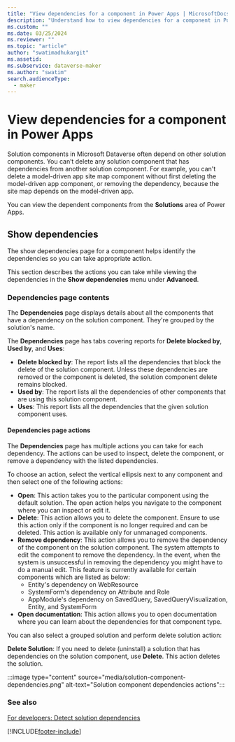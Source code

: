 ```yaml
---
title: "View dependencies for a component in Power Apps | MicrosoftDocs"
description: "Understand how to view dependencies for a component in Power Apps and take action."
ms.custom: ""
ms.date: 03/25/2024
ms.reviewer: ""
ms.topic: "article"
author: "swatimadhukargit"
ms.assetid: 
ms.subservice: dataverse-maker
ms.author: "swatim"
search.audienceType: 
  - maker
---
```

# View dependencies for a component in Power Apps

Solution components in Microsoft Dataverse often depend on other solution components. You can’t delete any solution component that has dependencies from another solution component. For example, you can't delete a model-driven app site map component without first deleting the model-driven app component, or removing the dependency, because the site map depends on the model-driven app.

You can view the dependent components from the **Solutions** area of Power Apps.

## Show dependencies

The show dependencies page for a component helps identify the dependencies so you can take appropriate action.

This section describes the actions you can take while viewing the dependencies in the **Show dependencies** menu under **Advanced**.

### Dependencies page contents

The **Dependencies** page displays details about all the components that have a dependency on the solution component. They're grouped by the solution's name.

The **Dependencies** page has tabs covering reports for **Delete blocked by**, **Used by**, and **Uses**:

- **Delete blocked by**: The report lists all the dependencies that block the delete of the solution component. Unless these dependencies are removed or the component is deleted, the solution component delete remains blocked.
- **Used by**: The report lists all the dependencies of other components that are using this solution component.
- **Uses**: This report lists all the dependencies that the given solution component uses.

#### Dependencies page actions

The **Dependencies** page has multiple actions you can take for each dependency. The actions can be used to inspect, delete the component, or remove a dependency with the listed dependencies.

To choose an action, select the vertical ellipsis next to any component and then select one of the following actions:

- **Open**: This action takes you to the particular component using the default solution. The open action helps you navigate to the component where you can inspect or edit it.
- **Delete**: This action allows you to delete the component. Ensure to use this action only if the component is no longer required and can be deleted. This action is available only for unmanaged components.
- **Remove dependency**: This action allows you to remove the dependency of the component on the solution component. The system attempts to edit the component to remove the dependency. In the event, when the system is unsuccessful in removing the dependency you might have to do a manual edit. This feature is currently available for certain components which are listed as below:
  - Entity's dependency on WebResource
  - SystemForm's dependency on Attribute and Role
  - AppModule's dependency on SavedQuery, SavedQueryVisualization, Entity, and SystemForm
- **Open documentation**: This action allows you to open documentation where you can learn about the dependencies for that component type.

You can also select a grouped solution and perform delete solution action:

**Delete Solution**: If you need to delete (uninstall) a solution that has dependencies on the solution component, use **Delete**. This action deletes the solution.

:::image type="content" source="media/solution-component-dependencies.png" alt-text="Solution component dependencies actions":::

### See also

[For developers: Detect solution dependencies](/power-platform/alm/solution-api#detect-solution-dependencies)

[!INCLUDE[footer-include](../../includes/footer-banner.md)]

